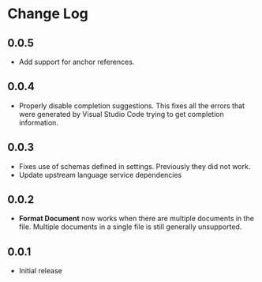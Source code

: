 # Change Log

## 0.0.5
- Add support for anchor references.

## 0.0.4
- Properly disable completion suggestions.  This fixes all the errors that were generated by Visual Studio Code trying to get completion information.

## 0.0.3
- Fixes use of schemas defined in settings.  Previously they did not work.
- Update upstream language service dependencies

## 0.0.2
- **Format Document** now works when there are multiple documents in the file.  Multiple documents in a single file is still generally unsupported.

## 0.0.1
- Initial release
